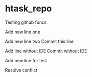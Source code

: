 # htask_repo
Testing github funcs

Add new line one

Add new line two
Commit this line

Add line without IDE
Commit without IDE


Add new line for test

Resolve conflict